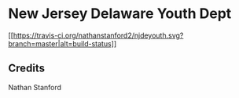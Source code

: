 # New Jersey Delaware Youth Dept
[[https://travis-ci.org/nathanstanford2/njdeyouth.svg?branch=master|alt=build-status]]

## Credits
Nathan Stanford
